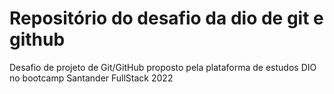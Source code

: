 # Repositório do desafio da dio de git e github
Desafio de projeto de Git/GitHub proposto pela plataforma de estudos DIO no bootcamp Santander FullStack 2022
